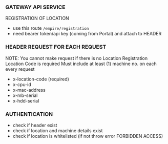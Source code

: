 ### GATEWAY API SERVICE

REGISTRATION OF LOCATION

- use this route `/empire/registration`
- need bearer token/api key (coming from Portal) and attach to HEADER

### HEADER REQUEST FOR EACH REQUEST

NOTE:
You cannot make request if there is no Location Registration
Location Code is required
Must include at least (1) machine no. on each every request

- x-location-code (required)
- x-cpu-id
- x-mac-address
- x-mb-serial
- x-hdd-serial

### AUTHENTICATION

- check if header exist
- check if location and machine details exist
- check if location is whitelisted (if not throw error FORBIDDEN ACCESS)

